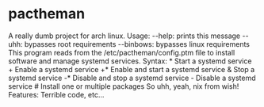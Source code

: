 # pactheman
 A really dumb project for arch linux.
Usage: 
                    --help: prints this message
                    --uhh: bypasses root requirements
                    --binbows: bypasses linux requirements
                    This program reads from the /etc/pactheman/config.ptm file to install software and manage systemd services.
                    Syntax:
                    *           Start a systemd service
                    +           Enable a systemd service
                    +*         Enable and start a systemd service
                    &           Stop a systemd service
                    -*           Disable and stop a systemd service
                    -              Disable a systemd service
                    #             Install one or multiple packages
So uhh, yeah, nix from wish!
Features:
Terrible code, etc...
